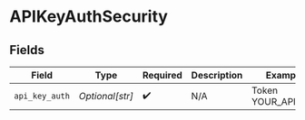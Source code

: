 # APIKeyAuthSecurity


## Fields

| Field              | Type               | Required           | Description        | Example            |
| ------------------ | ------------------ | ------------------ | ------------------ | ------------------ |
| `api_key_auth`     | *Optional[str]*    | :heavy_check_mark: | N/A                | Token YOUR_API_KEY |